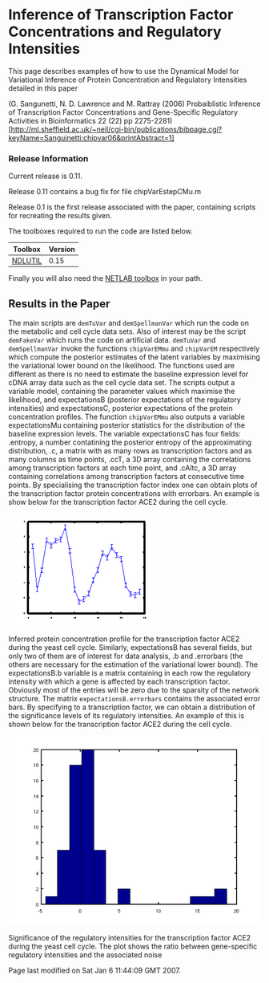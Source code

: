 Inference of Transcription Factor Concentrations and Regulatory Intensities
===========================================================================

This page describes examples of how to use the Dynamical Model for
Variational Inference of Protein Concentration and Regulatory
Intensities detailed in this paper

(G. Sangunetti, N. D. Lawrence and M. Rattray (2006) Probaiblistic Inference of Transcription Factor Concentrations and Gene-Specific Regulatory Activities in Bioinformatics 22 (22) pp 2275-2281)[http://ml.sheffield.ac.uk/~neil/cgi-bin/publications/bibpage.cgi?keyName=Sanguinetti:chipvar06&printAbstract=1]


### Release Information

Current release is 0.11.

Release 0.11 contains a bug fix for file chipVarEstepCMu.m

Release 0.1 is the first release associated with the paper, containing
scripts for recreating the results given.

The toolboxes required to run the code are listed below.

**Toolbox**                       |  **Version**
----------------------------------|-------------
[NDLUTIL](/ndlutil/downloadFiles) |   0.15
                                                                      

Finally you will also need the [NETLAB toolbox](http://www.aston.ac.uk/eas/research/groups/ncrg/resources/netlab/) in your path.

Results in the Paper
--------------------

The main scripts are `demTuVar` and `demSpellmanVar` which run the code
on the metabolic and cell cycle data sets. Also of interest may be the
script `demFakeVar` which runs the code on artificial data. `demTuVar`
and `demSpellmanVar` invoke the functions `chipVarEMmu` and `chipVarEM`
respectively which compute the posterior estimates of the latent
variables by maximising the variational lower bound on the likelihood.
The functions used are different as there is no need to estimate the
baseline expression level for cDNA array data such as the cell cycle
data set. The scripts output a variable model, containing the parameter
values which maximise the likelihood, and expectationsB (posterior
expectations of the regulatory intensities) and expectationsC, posterior
expectations of the protein concentration profiles. The function
`chipVarEMmu` also outputs a variable expectationsMu containing
posterior statistics for the distribution of the baseline expression
levels. The variable expectationsC has four fields: .entropy, a number
contatining the posterior entropy of the approximating distribution, .c,
a matrix with as many rows as transcription factors and as many columns
as time points, .ccT, a 3D array containing the correlations among
transcription factors at each time point, and .cAltc, a 3D array
containing correlations among transcription factors at consecutive time
points. By specialising the transcription factor index one can obtain
plots of the transcription factor protein concentrations with errorbars.
An example is show below for the transcription factor ACE2 during the
cell cycle.

![](ACE2conc.png) 

Inferred protein concentration profile for the transcription factor
ACE2 during the yeast cell cycle.
Similarly, expectationsB has several fields, but only two of them are of
interest for data analysis, .b and .errorbars (the others are necessary
for the estimation of the variational lower bound). The expectationsB.b
variable is a matrix containing in each row the regulatory intensity
with which a gene is affected by each transcription factor. Obviously
most of the entries will be zero due to the sparsity of the network
structure. The matrix `expectationsB.errorbars` contains the associated
error bars. By specifying to a transcription factor, we can obtain a
distribution of the significance levels of its regulatory intensities.
An example of this is shown below for the transcription factor ACE2
during the cell cycle.

![](ACE2hist.png) 

 Significance of the regulatory intensities for the transcription factor
ACE2 during the yeast cell cycle. The plot shows the ratio between
gene-specific regulatory intensities and the associated noise


Page last modified on Sat Jan 6 11:44:09 GMT 2007.
